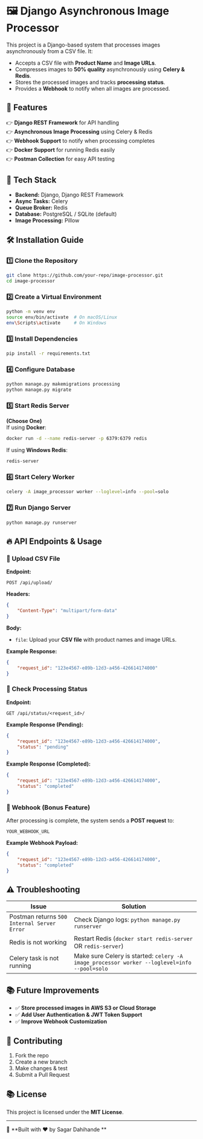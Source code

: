 # 🖼 Django Asynchronous Image Processor

This project is a Django-based system that processes images asynchronously from a CSV file. It:
- Accepts a CSV file with **Product Name** and **Image URLs**.
- Compresses images to **50% quality** asynchronously using **Celery & Redis**.
- Stores the processed images and tracks **processing status**.
- Provides a **Webhook** to notify when all images are processed.

## 🚀 Features
👉 **Django REST Framework** for API handling  
👉 **Asynchronous Image Processing** using Celery & Redis  
👉 **Webhook Support** to notify when processing completes  
👉 **Docker Support** for running Redis easily  
👉 **Postman Collection** for easy API testing  

## 📌 Tech Stack
- **Backend:** Django, Django REST Framework  
- **Async Tasks:** Celery  
- **Queue Broker:** Redis  
- **Database:** PostgreSQL / SQLite (default)  
- **Image Processing:** Pillow  

## 🛠 Installation Guide

### 1️⃣ Clone the Repository
```sh
git clone https://github.com/your-repo/image-processor.git
cd image-processor
```

### 2️⃣ Create a Virtual Environment
```sh
python -m venv env
source env/bin/activate  # On macOS/Linux
env\Scripts\activate     # On Windows
```

### 3️⃣ Install Dependencies
```sh
pip install -r requirements.txt
```

### 4️⃣ Configure Database
```sh
python manage.py makemigrations processing
python manage.py migrate
```

### 5️⃣ Start Redis Server
**(Choose One)**  
If using **Docker**:
```sh
docker run -d --name redis-server -p 6379:6379 redis
```
If using **Windows Redis**:
```sh
redis-server
```

### 6️⃣ Start Celery Worker
```sh
celery -A image_processor worker --loglevel=info --pool=solo
```

### 7️⃣ Run Django Server
```sh
python manage.py runserver
```

## 🔥 API Endpoints & Usage

### 📌 Upload CSV File
**Endpoint:**  
```
POST /api/upload/
```
**Headers:**
```json
{
    "Content-Type": "multipart/form-data"
}
```
**Body:**  
- `file`: Upload your **CSV file** with product names and image URLs.

**Example Response:**
```json
{
    "request_id": "123e4567-e89b-12d3-a456-426614174000"
}
```

### 📌 Check Processing Status
**Endpoint:**  
```
GET /api/status/<request_id>/
```
**Example Response (Pending):**
```json
{
    "request_id": "123e4567-e89b-12d3-a456-426614174000",
    "status": "pending"
}
```
**Example Response (Completed):**
```json
{
    "request_id": "123e4567-e89b-12d3-a456-426614174000",
    "status": "completed"
}
```

### 📌 Webhook (Bonus Feature)
After processing is complete, the system sends a **POST request** to:
```
YOUR_WEBHOOK_URL
```
**Example Webhook Payload:**
```json
{
    "request_id": "123e4567-e89b-12d3-a456-426614174000",
    "status": "completed"
}
```

## ⚠️ Troubleshooting

| Issue | Solution |
|--------|----------|
| Postman returns `500 Internal Server Error` | Check Django logs: `python manage.py runserver` |
| Redis is not working | Restart Redis (`docker start redis-server` OR `redis-server`) |
| Celery task is not running | Make sure Celery is started: `celery -A image_processor worker --loglevel=info --pool=solo` |

## 📚 Future Improvements
- ✅ **Store processed images in AWS S3 or Cloud Storage**  
- ✅ **Add User Authentication & JWT Token Support**  
- ✅ **Improve Webhook Customization**  

## 🤝 Contributing
1. Fork the repo  
2. Create a new branch  
3. Make changes & test  
4. Submit a Pull Request  

## 📚 License
This project is licensed under the **MIT License**.

---
🚀 **Built with ❤️ by Sagar Dahihande **

